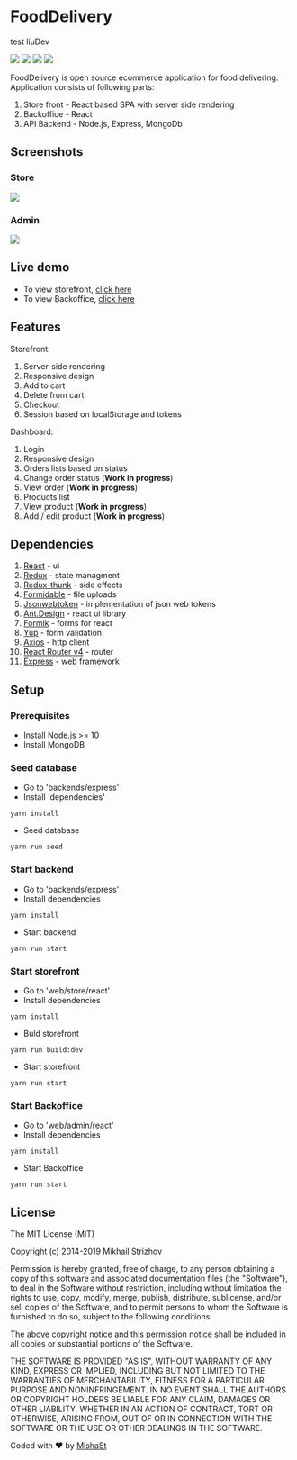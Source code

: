 # FoodDelivery

test liuDev

<p>
  <img src="https://img.shields.io/badge/React-16.10.+-lightblue.svg">
  <img src="https://img.shields.io/badge/Redux-4.0.+-purple.svg">
  <img src="https://img.shields.io/badge/Nodejs-10.16.+-green.svg">
  <img src="https://img.shields.io/badge/Ex<press-4.17.+-black.svg">
</p>
FoodDelivery is open source ecommerce application for food delivering.
Application consists of following parts:

1. Store front - React based SPA with server side rendering
2. Backoffice - React
3. API Backend - Node.js, Express, MongoDb

## Screenshots

### Store

<img src="https://github.com/mishast/FoodDelivery/raw/master/docs/github_mockup_store.png">

### Admin

<img src="https://github.com/mishast/FoodDelivery/raw/master/docs/github_mockup_admin.png">

## Live demo

- To view storefront, [click here](https://store.food-delivery.mishast.com)
- To view Backoffice, [click here](https://admin.food-delivery.mishast.com)

## Features

Storefront:

1. Server-side rendering
2. Responsive design
3. Add to cart
4. Delete from cart
5. Checkout
6. Session based on localStorage and tokens

Dashboard:

1. Login
2. Responsive design
3. Orders lists based on status
4. Change order status (**Work in progress**)
5. View order (**Work in progress**)
6. Products list
7. View product (**Work in progress**)
8. Add / edit product (**Work in progress**)

## Dependencies

1. [React](https://reactjs.org/docs/getting-started.html) - ui
2. [Redux](https://redux.js.org/api/api-reference) - state managment
3. [Redux-thunk](https://github.com/reduxjs/redux-thunk) - side effects
4. [Formidable](https://github.com/node-formidable/node-formidable) - file uploads
5. [Jsonwebtoken](https://github.com/auth0/node-jsonwebtoken) - implementation of json web tokens
6. [Ant.Design](https://github.com/ant-design/ant-design) - react ui library
7. [Formik](https://github.com/jaredpalmer/formik) - forms for react
8. [Yup](https://github.com/jquense/yup) - form validation
9. [Axios](https://github.com/axios/axios) - http client
10. [React Router v4](https://reacttraining.com/react-router/web/guides/quick-start) - router
11. [Express](https://expressjs.com/) - web framework

## Setup

### Prerequisites

- Install Node.js >= 10
- Install MongoDB

### Seed database

- Go to 'backends/express'
- Install 'dependencies'

```
yarn install
```

- Seed database

```
yarn run seed
```

### Start backend

- Go to 'backends/express'
- Install dependencies

```
yarn install
```

- Start backend

```
yarn run start
```

### Start storefront

- Go to 'web/store/react'
- Install dependencies

```
yarn install
```

- Buld storefront

```
yarn run build:dev
```

- Start storefront

```
yarn run start
```

### Start Backoffice

- Go to 'web/admin/react'
- Install dependencies

```
yarn install
```

- Start Backoffice

```
yarn run start
```

## License

The MIT License (MIT)

Copyright (c) 2014-2019 Mikhail Strizhov

Permission is hereby granted, free of charge, to any person obtaining a copy of this software and associated documentation files (the "Software"), to deal in the Software without restriction, including without limitation the rights to use, copy, modify, merge, publish, distribute, sublicense, and/or sell copies of the Software, and to permit persons to whom the Software is furnished to do so, subject to the following conditions:

The above copyright notice and this permission notice shall be included in all copies or substantial portions of the Software.

THE SOFTWARE IS PROVIDED "AS IS", WITHOUT WARRANTY OF ANY KIND, EXPRESS OR IMPLIED, INCLUDING BUT NOT LIMITED TO THE WARRANTIES OF MERCHANTABILITY, FITNESS FOR A PARTICULAR PURPOSE AND NONINFRINGEMENT. IN NO EVENT SHALL THE AUTHORS OR COPYRIGHT HOLDERS BE LIABLE FOR ANY CLAIM, DAMAGES OR OTHER LIABILITY, WHETHER IN AN ACTION OF CONTRACT, TORT OR OTHERWISE, ARISING FROM, OUT OF OR IN CONNECTION WITH THE SOFTWARE OR THE USE OR OTHER DEALINGS IN THE SOFTWARE.

Coded with ❤️ by [MishaSt](https://mishast.com)
